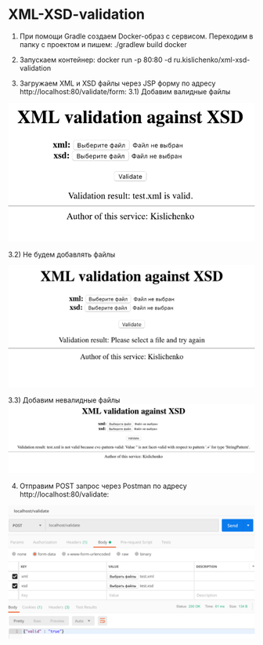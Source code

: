 # XML-XSD-validation

1) При помощи Gradle создаем Docker-образ с сервисом. Переходим в папку с проектом и пишем:
./gradlew build docker

2) Запускаем контейнер:
docker run -p 80:80 -d ru.kislichenko/xml-xsd-validation

3) Загружаем XML и XSD файлы через JSP форму по адресу http://localhost:80/validate/form:
3.1) Добавим валидные файлы

![valid files](/screens/form_valid.png)

3.2) Не будем добавлять файлы

![without_files](/screens/form_without_files.png)

3.3) Добавим невалидные файлы
![invalid](/screens/form_invalid.png)

4) Отправим POST запрос через Postman по адресу http://localhost:80/validate:

![Postman request](/screens/poatman.png)
